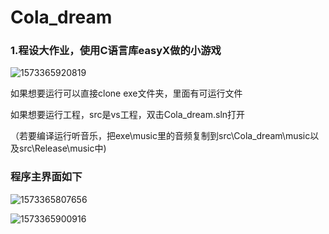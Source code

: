 # Cola_dream
### 1.程设大作业，使用C语言库easyX做的小游戏

![1573365920819](C:\Users\HP\AppData\Roaming\Typora\typora-user-images\1573365920819.png)

[EasyX是针对 C++ 的图形库]: https://easyx.cn/
[b站演示视频]: https://www.bilibili.com/video/av25043844



如果想要运行可以直接clone exe文件夹，里面有可运行文件

如果想要运行工程，src是vs工程，双击Cola_dream.sln打开

（若要编译运行听音乐，把exe\music里的音频复制到src\Cola_dream\music以及src\Release\music中)



### 程序主界面如下

![1573365807656](C:\Users\HP\AppData\Roaming\Typora\typora-user-images\1573365807656.png)

![1573365900916](C:\Users\HP\AppData\Roaming\Typora\typora-user-images\1573365900916.png)





